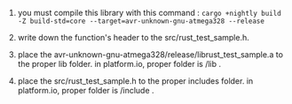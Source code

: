 1.  you must compile this library with this command : 
    `cargo +nightly build -Z build-std=core --target=avr-unknown-gnu-atmega328 --release`

2.  write down the function's header to the src/rust_test_sample.h.

3.  place the avr-unknown-gnu-atmega328/release/librust_test_sample.a to the proper lib folder.
    in platform.io, proper folder is /lib .

4.  place the src/rust_test_sample.h to the proper includes folder.
    in platform.io, proper folder is /include .
